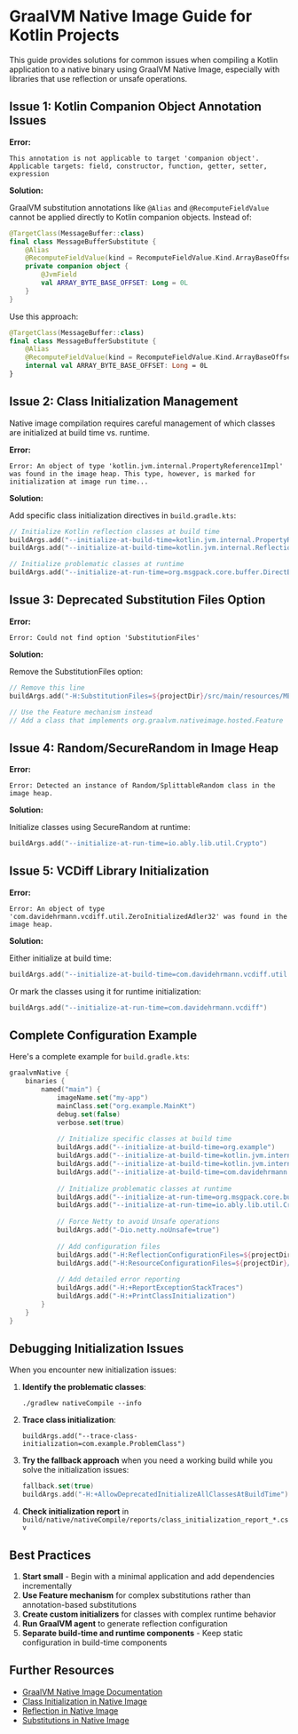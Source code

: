 # GraalVM Native Image Guide for Kotlin Projects

This guide provides solutions for common issues when compiling a Kotlin application to a native binary using GraalVM Native Image, especially with libraries that use reflection or unsafe operations.

## Issue 1: Kotlin Companion Object Annotation Issues

**Error:**
```
This annotation is not applicable to target 'companion object'. Applicable targets: field, constructor, function, getter, setter, expression
```

**Solution:**

GraalVM substitution annotations like `@Alias` and `@RecomputeFieldValue` cannot be applied directly to Kotlin companion objects. Instead of:

```kotlin
@TargetClass(MessageBuffer::class)
final class MessageBufferSubstitute {
    @Alias
    @RecomputeFieldValue(kind = RecomputeFieldValue.Kind.ArrayBaseOffset, declClass = ByteArray::class)
    private companion object {
        @JvmField
        val ARRAY_BYTE_BASE_OFFSET: Long = 0L
    }
}
```

Use this approach:

```kotlin
@TargetClass(MessageBuffer::class)
final class MessageBufferSubstitute {
    @Alias
    @RecomputeFieldValue(kind = RecomputeFieldValue.Kind.ArrayBaseOffset, declClass = ByteArray::class)
    internal val ARRAY_BYTE_BASE_OFFSET: Long = 0L
}
```

## Issue 2: Class Initialization Management

Native image compilation requires careful management of which classes are initialized at build time vs. runtime.

**Error:**
```
Error: An object of type 'kotlin.jvm.internal.PropertyReference1Impl' was found in the image heap. This type, however, is marked for initialization at image run time...
```

**Solution:**

Add specific class initialization directives in `build.gradle.kts`:

```kotlin
// Initialize Kotlin reflection classes at build time
buildArgs.add("--initialize-at-build-time=kotlin.jvm.internal.PropertyReference1Impl")
buildArgs.add("--initialize-at-build-time=kotlin.jvm.internal.Reflection")

// Initialize problematic classes at runtime
buildArgs.add("--initialize-at-run-time=org.msgpack.core.buffer.DirectBufferAccess")
```

## Issue 3: Deprecated Substitution Files Option

**Error:**
```
Error: Could not find option 'SubstitutionFiles'
```

**Solution:**

Remove the SubstitutionFiles option:
```kotlin
// Remove this line
buildArgs.add("-H:SubstitutionFiles=${projectDir}/src/main/resources/META-INF/native-image/substitutions.json")

// Use the Feature mechanism instead
// Add a class that implements org.graalvm.nativeimage.hosted.Feature
```

## Issue 4: Random/SecureRandom in Image Heap

**Error:**
```
Error: Detected an instance of Random/SplittableRandom class in the image heap.
```

**Solution:**

Initialize classes using SecureRandom at runtime:
```kotlin
buildArgs.add("--initialize-at-run-time=io.ably.lib.util.Crypto")
```

## Issue 5: VCDiff Library Initialization

**Error:**
```
Error: An object of type 'com.davidehrmann.vcdiff.util.ZeroInitializedAdler32' was found in the image heap.
```

**Solution:**

Either initialize at build time:
```kotlin
buildArgs.add("--initialize-at-build-time=com.davidehrmann.vcdiff.util.ZeroInitializedAdler32")
```

Or mark the classes using it for runtime initialization:
```kotlin
buildArgs.add("--initialize-at-run-time=com.davidehrmann.vcdiff")
```

## Complete Configuration Example

Here's a complete example for `build.gradle.kts`:

```kotlin
graalvmNative {
    binaries {
        named("main") {
            imageName.set("my-app")
            mainClass.set("org.example.MainKt")
            debug.set(false)
            verbose.set(true)
            
            // Initialize specific classes at build time
            buildArgs.add("--initialize-at-build-time=org.example")
            buildArgs.add("--initialize-at-build-time=kotlin.jvm.internal.PropertyReference1Impl")
            buildArgs.add("--initialize-at-build-time=kotlin.jvm.internal.Reflection")
            buildArgs.add("--initialize-at-build-time=com.davidehrmann.vcdiff.util.ZeroInitializedAdler32")
            
            // Initialize problematic classes at runtime
            buildArgs.add("--initialize-at-run-time=org.msgpack.core.buffer.DirectBufferAccess")
            buildArgs.add("--initialize-at-run-time=io.ably.lib.util.Crypto")
            
            // Force Netty to avoid Unsafe operations
            buildArgs.add("-Dio.netty.noUnsafe=true")
            
            // Add configuration files
            buildArgs.add("-H:ReflectionConfigurationFiles=${projectDir}/src/main/resources/META-INF/native-image/reflect-config.json")
            buildArgs.add("-H:ResourceConfigurationFiles=${projectDir}/src/main/resources/META-INF/native-image/resource-config.json")
            
            // Add detailed error reporting
            buildArgs.add("-H:+ReportExceptionStackTraces")
            buildArgs.add("-H:+PrintClassInitialization")
        }
    }
}
```

## Debugging Initialization Issues

When you encounter new initialization issues:

1. **Identify the problematic classes**:
   ```
   ./gradlew nativeCompile --info
   ```

2. **Trace class initialization**:
   ```
   buildArgs.add("--trace-class-initialization=com.example.ProblemClass")
   ```

3. **Try the fallback approach** when you need a working build while you solve the initialization issues:
   ```kotlin
   fallback.set(true)
   buildArgs.add("-H:+AllowDeprecatedInitializeAllClassesAtBuildTime")
   ```

4. **Check initialization report** in `build/native/nativeCompile/reports/class_initialization_report_*.csv`

## Best Practices

1. **Start small** - Begin with a minimal application and add dependencies incrementally
2. **Use Feature mechanism** for complex substitutions rather than annotation-based substitutions
3. **Create custom initializers** for classes with complex runtime behavior
4. **Run GraalVM agent** to generate reflection configuration
5. **Separate build-time and runtime components** - Keep static configuration in build-time components

## Further Resources

- [GraalVM Native Image Documentation](https://www.graalvm.org/reference-manual/native-image/)
- [Class Initialization in Native Image](https://www.graalvm.org/reference-manual/native-image/ClassInitialization/)
- [Reflection in Native Image](https://www.graalvm.org/reference-manual/native-image/Reflection/)
- [Substitutions in Native Image](https://www.graalvm.org/reference-manual/native-image/Substitutions/)